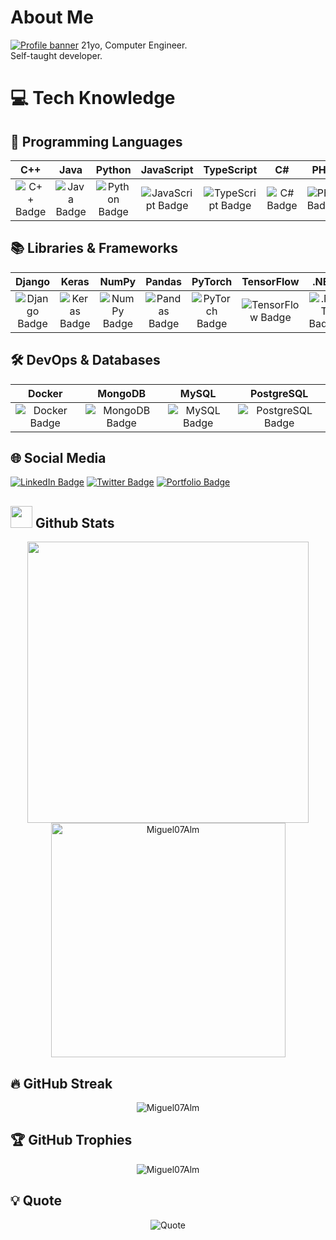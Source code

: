 #  About Me
[![Profile banner](https://i.postimg.cc/YCzbtDHF/ascii-image.png)](https://postimg.cc/v4DWzzD8)
21yo, Computer Engineer.
<br/>
Self-taught developer.

# 💻 Tech Knowledge

## 🚀 Programming Languages
| C++ | Java | Python | JavaScript | TypeScript | C# | PHP |
|:---:|:----:|:------:|:----------:|:----------:|:--:|:--:|
| ![C++ Badge](https://img.shields.io/badge/c++-%2300599C.svg?style=for-the-badge&logo=c%2B%2B&logoColor=white) | ![Java Badge](https://img.shields.io/badge/java-%23ED8B00.svg?style=for-the-badge&logo=java&logoColor=white) | ![Python Badge](https://img.shields.io/badge/python-3670A0?style=for-the-badge&logo=python&logoColor=ffdd54) | ![JavaScript Badge](https://img.shields.io/badge/javascript-%23323330.svg?style=for-the-badge&logo=javascript&logoColor=%23F7DF1E) | ![TypeScript Badge](https://img.shields.io/badge/typescript-%23007ACC.svg?style=for-the-badge&logo=typescript&logoColor=white) | ![C# Badge](https://img.shields.io/badge/C%23-%23239120.svg?style=for-the-badge&logo=c-sharp&logoColor=white) | ![PHP Badge](https://img.shields.io/badge/PHP-777BB4?style=for-the-badge&logo=php&logoColor=white) |

## 📚 Libraries & Frameworks
| Django | Keras | NumPy | Pandas | PyTorch | TensorFlow | .NET |
|:------:|:-----:|:-----:|:------:|:-------:|:----------:|:----:|
| ![Django Badge](https://img.shields.io/badge/django-%23092E20.svg?style=for-the-badge&logo=django&logoColor=white) | ![Keras Badge](https://img.shields.io/badge/Keras-%23D00000.svg?style=for-the-badge&logo=Keras&logoColor=white) | ![NumPy Badge](https://img.shields.io/badge/numpy-%23013243.svg?style=for-the-badge&logo=numpy&logoColor=white) | ![Pandas Badge](https://img.shields.io/badge/pandas-%23150458.svg?style=for-the-badge&logo=pandas&logoColor=white) | ![PyTorch Badge](https://img.shields.io/badge/PyTorch-%23EE4C2C.svg?style=for-the-badge&logo=PyTorch&logoColor=white) | ![TensorFlow Badge](https://img.shields.io/badge/TensorFlow-%23FF6F00.svg?style=for-the-badge&logo=TensorFlow&logoColor=white) | ![.NET Badge](https://img.shields.io/badge/.NET-%235C2D91.svg?style=for-the-badge&logo=.net&logoColor=white) |

## 🛠️ DevOps & Databases
| Docker | MongoDB | MySQL | PostgreSQL |
|:------:|:-------:|:-----:|:----------:|
| ![Docker Badge](https://img.shields.io/badge/Docker-2496ED?style=for-the-badge&logo=docker&logoColor=white) | ![MongoDB Badge](https://img.shields.io/badge/MongoDB-4EA94B?style=for-the-badge&logo=mongodb&logoColor=white) | ![MySQL Badge](https://img.shields.io/badge/MySQL-4479A1?style=for-the-badge&logo=mysql&logoColor=white) | ![PostgreSQL Badge](https://img.shields.io/badge/PostgreSQL-336791?style=for-the-badge&logo=postgresql&logoColor=white) |

## 🌐 Social Media
[![LinkedIn Badge](https://img.shields.io/badge/-LinkedIn-blue?style=for-the-badge&logo=Linkedin&logoColor=white&link=https://www.linkedin.com/in/miguel07alm/)](https://www.linkedin.com/in/miguel-%C3%A1ngel-sim%C3%B3n-sierra-7b95b5271/)
[![Twitter Badge](https://img.shields.io/badge/-Twitter-1DA1F2?style=for-the-badge&logo=Twitter&logoColor=white&link=https://twitter.com/Miguel07Code)](https://twitter.com/Miguel07Code)
[![Portfolio Badge](https://img.shields.io/badge/-Portfolio-black?style=for-the-badge&logo=About.me&logoColor=white&link=https://miguelangels.live)](https://miguel07code.dev)

## <img src="https://media.giphy.com/media/iY8CRBdQXODJSCERIr/giphy.gif" width="35"><b> Github Stats </b>

<div align="center">
  <a href="https://github.com/Miguel07Alm/">
    <img src="https://github-readme-stats.vercel.app/api?username=Miguel07Alm&include_all_commits=true&count_private=true&show_icons=true&line_height=20&title_color=7A7ADB&icon_color=2234AE&text_color=D3D3D3&bg_color=0,000000,130F40" width="450"/>
    <img src="https://github-readme-stats.vercel.app/api/top-langs?username=Miguel07Alm&show_icons=true&locale=en&layout=compact&line_height=20&title_color=7A7ADB&icon_color=2234AE&text_color=D3D3D3&bg_color=0,000000,130F40" width="375" alt="Miguel07Alm"/>
  </a>
</div>

## 🔥 GitHub Streak
<div align="center">
  <img src="https://github-readme-streak-stats.herokuapp.com/?user=Miguel07Alm&theme=radical&hide_border=true" alt="Miguel07Alm" />
</div>

## 🏆 GitHub Trophies
<div align="center">
  <img src="https://github-profile-trophy.vercel.app/?username=Miguel07Alm&theme=onedark&no-frame=true&margin-w=20&margin-h=15" alt="Miguel07Alm" />
</div>

## 💡 Quote
<p align="center">

<img src="https://quotes-github-readme.vercel.app/api?type=horizontal&theme=dark" alt="Quote"/>
</p>



